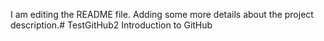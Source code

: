 I am editing the README file. Adding some more details about the project description.# TestGitHub2
Introduction to GitHub
